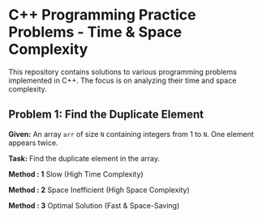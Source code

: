# C++ Programming Practice Problems - Time & Space Complexity

This repository contains solutions to various programming problems implemented in C++. The focus is on analyzing their time and space complexity.

## Problem 1: Find the Duplicate Element

**Given:** An array `arr` of size `N` containing integers from 1 to `N`. One element appears twice.

**Task:** Find the duplicate element in the array.

**Method : 1** Slow (High Time Complexity)

**Method : 2** Space Inefficient (High Space Complexity)

**Method : 3** Optimal Solution (Fast & Space-Saving)



